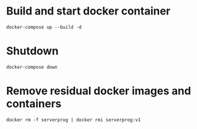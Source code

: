 # Build and start docker container
`docker-compose up --build -d`
# Shutdown
`docker-compose down`
# Remove residual docker images and containers
`docker rm -f serverprog | docker rmi serverprog:v1`